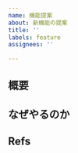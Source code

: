 ```yaml
---
name: 機能提案
about: 新機能の提案
title: ''
labels: feature
assignees: ''

---
```


## 概要
<!-- なるべく具体的に作るものを書く -->

## なぜやるのか
<!-- どのような課題を解決したいのかを書く -->

## Refs
<!-- イメージ画像や見本にしたサイトがあれば -->
